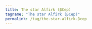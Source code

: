 ```yaml
---
title: The star Alfirk (βCep)
tagname: "The star Alfirk (βCep)"
permalink: /tag/the-star-alfirk-βcep
---
```


